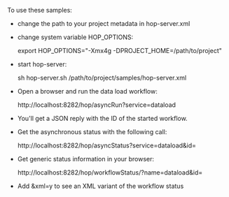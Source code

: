 
To use these samples:

* change the path to your project metadata in hop-server.xml 
* change system variable HOP_OPTIONS:

  export HOP_OPTIONS="-Xmx4g -DPROJECT_HOME=/path/to/project"

* start hop-server:

  sh hop-server.sh /path/to/project/samples/hop-server.xml

* Open a browser and run the data load workflow:

  http://localhost:8282/hop/asyncRun?service=dataload

* You'll get a JSON reply with the ID of the started workflow.
* Get the asynchronous status with the following call:

  http://localhost:8282/hop/asyncStatus?service=dataload&id=<id>

* Get generic status information in your browser:

  http://localhost:8282/hop/workflowStatus/?name=dataload&id=<id>

* Add &xml=y to see an XML variant of the workflow status

